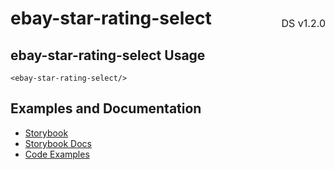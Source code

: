 <h1 style='display: flex; justify-content: space-between; align-items: center;'>
    <span>
        ebay-star-rating-select
    </span>
    <span style='font-weight: normal; font-size: medium; margin-bottom: -15px;'>
        DS v1.2.0
    </span>
</h1>

## ebay-star-rating-select Usage

```marko
<ebay-star-rating-select/>
```

## Examples and Documentation

- [Storybook](https://ebay.github.io/evo-web/ebayui-core/?path=/story/form-input-ebay-star-rating-select)
- [Storybook Docs](https://ebay.github.io/evo-web/ebayui-core/?path=/docs/form-input-ebay-star-rating-select)
- [Code Examples](https://github.com/eBay/evo-web/tree/main/packages/ebayui-core/src/components/ebay-star-rating-select/examples)
